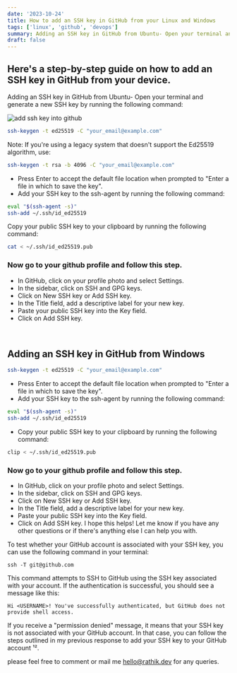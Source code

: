 ```yaml
---
date: '2023-10-24'
title: How to add an SSH key in GitHub from your Linux and Windows
tags: ['linux', 'github', 'devops']
summary: Adding an SSH key in GitHub from Ubuntu- Open your terminal and generate a new SSH key by running the following command
draft: false
---
```


## Here's a step-by-step guide on how to add an SSH key in GitHub from your device.

Adding an SSH key in GitHub from Ubuntu- Open your terminal and generate a new SSH key by running the following command:

![add ssh key into github](/static/images/add-ssh-key-into-github.jpg)

```bash
ssh-keygen -t ed25519 -C "your_email@example.com"
```

Note: If you're using a legacy system that doesn't support the Ed25519 algorithm, use:

```bash
ssh-keygen -t rsa -b 4096 -C "your_email@example.com"
```

- Press Enter to accept the default file location when prompted to "Enter a file in which to save the key".
- Add your SSH key to the ssh-agent by running the following command:

```bash
eval "$(ssh-agent -s)"
ssh-add ~/.ssh/id_ed25519
```

Copy your public SSH key to your clipboard by running the following command:

```bash
cat < ~/.ssh/id_ed25519.pub
```

### Now go to your github profile and follow this step.

- In GitHub, click on your profile photo and select Settings.
- In the sidebar, click on SSH and GPG keys.
- Click on New SSH key or Add SSH key.
- In the Title field, add a descriptive label for your new key.
- Paste your public SSH key into the Key field.
- Click on Add SSH key.

<br/>

## Adding an SSH key in GitHub from Windows

```bash
ssh-keygen -t ed25519 -C "your_email@example.com"
```

- Press Enter to accept the default file location when prompted to "Enter a file in which to save the key".
- Add your SSH key to the ssh-agent by running the following command:

```bash
eval "$(ssh-agent -s)"
ssh-add ~/.ssh/id_ed25519
```

- Copy your public SSH key to your clipboard by running the following command:

```bash
clip < ~/.ssh/id_ed25519.pub
```

### Now go to your github profile and follow this step.

- In GitHub, click on your profile photo and select Settings.
- In the sidebar, click on SSH and GPG keys.
- Click on New SSH key or Add SSH key.
- In the Title field, add a descriptive label for your new key.
- Paste your public SSH key into the Key field.
- Click on Add SSH key.
  I hope this helps! Let me know if you have any other questions or if there's anything else I can help you with.

To test whether your GitHub account is associated with your SSH key, you can use the following command in your terminal:

```
ssh -T git@github.com
```

This command attempts to SSH to GitHub using the SSH key associated with your account. If the authentication is successful, you should see a message like this:

```
Hi <USERNAME>! You've successfully authenticated, but GitHub does not provide shell access.
```

If you receive a "permission denied" message, it means that your SSH key is not associated with your GitHub account. In that case, you can follow the steps outlined in my previous response to add your SSH key to your GitHub account ¹².

please feel free to comment or mail me hello@rathik.dev for any queries.
